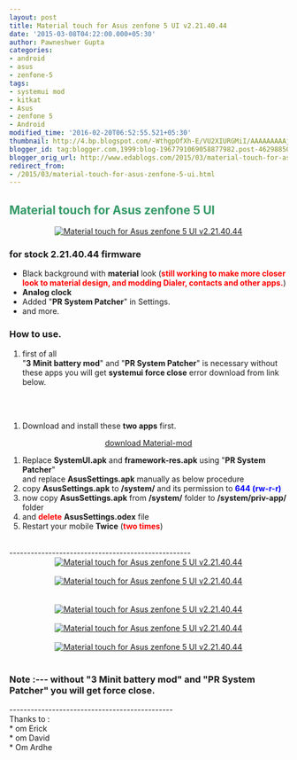 ```yaml
---
layout: post
title: Material touch for Asus zenfone 5 UI v2.21.40.44
date: '2015-03-08T04:22:00.000+05:30'
author: Pawneshwer Gupta
categories:
- android
- asus
- zenfone-5
tags:
- systemui mod
- kitkat
- Asus
- zenfone 5
- Android
modified_time: '2016-02-20T06:52:55.521+05:30'
thumbnail: http://4.bp.blogspot.com/-WthgpOfXh-E/VU2XIURGMiI/AAAAAAAAAjg/T9ChTeCEq-w/s72-c/z5-material.jpg
blogger_id: tag:blogger.com,1999:blog-1967791069058877982.post-4629885022297572239
blogger_orig_url: http://www.edablogs.com/2015/03/material-touch-for-asus-zenfone-5-ui.html
redirect_from:
- /2015/03/material-touch-for-asus-zenfone-5-ui.html
---
```


<div dir="ltr" style="text-align: left;" trbidi="on"><h2><span style="color: #339966;">Material touch for Asus zenfone 5 UI</span></h2><div class="separator" style="clear: both; text-align: center;"><a href="http://4.bp.blogspot.com/-WthgpOfXh-E/VU2XIURGMiI/AAAAAAAAAjg/T9ChTeCEq-w/s1600/z5-material.jpg" imageanchor="1" style="margin-left: 1em; margin-right: 1em;"><img alt="Material touch for Asus zenfone 5 UI v2.21.40.44" border="0" src="http://4.bp.blogspot.com/-WthgpOfXh-E/VU2XIURGMiI/AAAAAAAAAjg/T9ChTeCEq-w/s1600/z5-material.jpg" title="Material touch for Asus zenfone 5 UI v2.21.40.44" /></a></div><h3><div class="alert alert-info" role="alert">for stock 2.21.40.44 firmware</div></h3><ul><li>Black background with <b>material</b> look (<span style="color: red;"><b>still working to make more closer look to material design, and modding Dialer, contacts and other apps.</b></span>)</li><li><b>Analog clock</b></li><li>Added "<b>PR System Patcher</b>" in Settings.</li><li>and more.</li></ul><h3><div class="alert alert-question" role="alert">How to use.</div></h3><ol><li>first of all<br /> "<b>3 Minit battery mod</b>" and "<b>PR System Patcher</b>" is necessary without these apps you will get <b>systemui force close</b> error download from link below.</li></ol><br /><article id="default-usage"><div class="to-lock" style="display:none;"><div style="text-align: center;"><a class="btn" href="http://www.mediafire.com/download/khcs09jdpy5ft4s/3MinitBatterySettings.apk" target="_blank">Download 3 Minit battery mod</a></div><br /><div style="text-align: center;"><a class="btn" href="https://play.google.com/store/apps/details?id=com.xdablogs.PRSP" target="_blank">Download PR System Patcher</a></div></div></article><br /><ol><li>Download and install these <b>two apps</b> first.</li></ol><div style="text-align: center;"><a class="btn" href="http://goo.gl/nQRRIH" target="_blank">download Material-mod </a></div><ol><li>Replace <b>SystemUI.apk</b> and <b>framework-res.apk</b> using "<b>PR System Patcher</b>"<br /> and replace <b>AsusSettings.apk</b> manually as below procedure</li><li>copy <b>AsusSettings.apk</b> to <b>/system/</b> and its permission to <b><span style="color: blue;">644 (rw-r-r)</span></b></li><li>now copy <b>AsusSettings.apk</b> from <b>/system/</b> folder to <b>/system/priv-app/</b> folder</li><li>and <span style="color: red;"><b>delete</b></span> <b>AsusSettings.odex</b> file</li><li>Restart your mobile <b>Twice</b> (<span style="color: red;"><b>two times</b></span>)</li></ol><br /> --------------------------------------------------- <div class="separator" style="clear: both; text-align: center;"><a target="_blank" href="http://3.bp.blogspot.com/-vUr3FCgu8dk/VU2YZv2VYdI/AAAAAAAAAjs/1ae3fyRfhwQ/s1600/Screenshot_2015-03-07-19-26-12.jpg" imageanchor="1" style="margin-left: 1em; margin-right: 1em;"><img alt="Material touch for Asus zenfone 5 UI v2.21.40.44" border="0" class="lazy" data-src="http://2.bp.blogspot.com/-nIJexNzpgrQ/VU2fOJOjj5I/AAAAAAAAAmE/Lq2a-hR3n-A/s1600/Screenshot_2015-03-07-19-26-12-300x200.jpg" title="Material touch for Asus zenfone 5 UI v2.21.40.44" /></a></div><br /><div class="separator" style="clear: both; text-align: center;"><a target="_blank" href="http://4.bp.blogspot.com/-0aSgNWNC5fc/VU2YeuoSKKI/AAAAAAAAAj0/MolDgNtNU7s/s1600/Screenshot_2015-03-07-19-26-20.jpg" imageanchor="1" style="margin-left: 1em; margin-right: 1em;"><img alt="Material touch for Asus zenfone 5 UI v2.21.40.44" border="0" class="lazy" data-src="http://3.bp.blogspot.com/-Q_3i1Wb-eHw/VU2YvKHZ2-I/AAAAAAAAAk0/b3qYfJffagY/s1600/Screenshot_2015-03-07-19-26-20-300x200.jpg" title="Material touch for Asus zenfone 5 UI v2.21.40.44" /></a></div><br /><div class="separator" style="clear: both; text-align: center;"></div><br /><div class="separator" style="clear: both; text-align: center;"><a target="_blank" href="http://4.bp.blogspot.com/-2JIixZ4w9yo/VU2YfvNoRKI/AAAAAAAAAj8/LgorVF8P5vo/s1600/Screenshot_2015-03-07-19-26-38.jpg" imageanchor="1" style="margin-left: 1em; margin-right: 1em;"><img alt="Material touch for Asus zenfone 5 UI v2.21.40.44" border="0" class="lazy" data-src="http://1.bp.blogspot.com/-xOxfXbbQ-18/VU2YvcGrxCI/AAAAAAAAAk4/RCO0K66hOLI/s1600/Screenshot_2015-03-07-19-26-38-300x200.jpg" title="Material touch for Asus zenfone 5 UI v2.21.40.44" /></a></div><br /><div class="separator" style="clear: both; text-align: center;"><a target="_blank" href="http://2.bp.blogspot.com/-nRahGiQY4Jg/VU2YgiNxgfI/AAAAAAAAAkM/609RDbdWIQA/s1600/Screenshot_2015-03-07-19-26-45.jpg" imageanchor="1" style="margin-left: 1em; margin-right: 1em;"><img alt="Material touch for Asus zenfone 5 UI v2.21.40.44" border="0" class="lazy" data-src="http://1.bp.blogspot.com/-_M5dlqG_Po8/VU2YwL0TVSI/AAAAAAAAAlE/zFKvei7MQ0s/s1600/Screenshot_2015-03-07-19-26-45-300x200.jpg" title="Material touch for Asus zenfone 5 UI v2.21.40.44" /></a></div><br /><div class="separator" style="clear: both; text-align: center;"><a target="_blank" href="http://3.bp.blogspot.com/-OpjMhI_MHt0/VU2YiqilvGI/AAAAAAAAAkg/_snKJ9OaeUk/s1600/Screenshot_2015-03-07-19-27-481.jpg" imageanchor="1" style="margin-left: 1em; margin-right: 1em;"><img alt="Material touch for Asus zenfone 5 UI v2.21.40.44" border="0" class="lazy" data-src="http://1.bp.blogspot.com/-y1-SYBcGiSM/VU2Yw2xL_QI/AAAAAAAAAlI/r_kVfzTwycQ/s1600/Screenshot_2015-03-07-19-27-481-300x200.jpg" title="Material touch for Asus zenfone 5 UI v2.21.40.44" /></a></div><br /><h3><div class="alert alert-warning" role="alert">Note :--- without "3 Minit battery mod" and "PR System Patcher" you will get force close.</div></h3><div class="separator" style="clear: both; text-align: center;"></div>----------------------------------------------<br />Thanks to :<br />* om Erick<br />* om David<br />* Om Ardhe</div>
